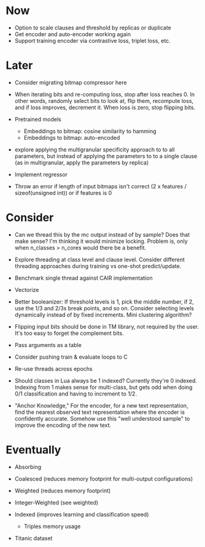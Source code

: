 # Now

- Option to scale clauses and threshold by replicas or duplicate
- Get encoder and auto-encoder working again
- Support training encoder via contrastive loss, triplet loss, etc.

# Later

- Consider migrating bitmap compressor here

- When iterating bits and re-computing loss, stop after loss reaches 0. In other
  words, randomly select bits to look at, flip them, recompute loss, and if loss
  improves, decrement it. When loss is zero, stop flipping bits.

- Pretrained models
    - Embeddings to bitmap: cosine similarity to hamming
    - Embeddings to bitmap: auto-encoded

- explore applying the multigranular specificity approach to to all parameters,
  but instead of applying the parameters to to a single clause (as in
  multigranular, apply the parameters by replica)

- Implement regressor

- Throw an error if length of input bitmaps isn't correct (2 x features /
  sizeof(unsigned int)) or if features is 0

# Consider

- Can we thread this by the mc output instead of by sample? Does that make
  sense? I'm thinking it would minimize locking. Problem is, only when
  n_classes > n_cores would there be a benefit.

- Explore threading at class level and clause level. Consider different
  threading approaches during training vs one-shot predict/update.

- Benchmark single thread against CAIR implementation
- Vectorize

- Better booleanizer: If threshold levels is 1, pick the middle number, if 2,
  use the 1/3 and 2/3s break points, and so on. Consider selecting levels
  dynamically instead of by fixed increments. Mini clustering algorithm?

- Flipping input bits should be done in TM library, not required by the user.
  It's too easy to forget the complement bits.

- Pass arguments as a table

- Consider pushing train & evaluate loops to C
- Re-use threads across epochs

- Should classes in Lua always be 1 indexed? Currently they're 0 indexed.
  Indexing from 1 makes sense for multi-class, but gets odd when doing 0/1
  classification and having to increment to 1/2.

- "Anchor Knowledge," For the encoder, for a new text representation, find the
  nearest observed text representation where the encoder is confidently accurate.
  Somehow use this "well understood sample" to improve the encoding of the new
  text.

# Eventually

- Absorbing
- Coalesced (reduces memory footprint for multi-output configurations)
- Weighted (reduces memory footprint)
- Integer-Weighted (see weighted)
- Indexed (improves learning and classification speed)
    - Triples memory usage

- Titanic dataset

